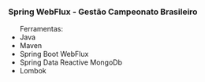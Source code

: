 <h3>Spring WebFlux - Gestão Campeonato Brasileiro</h3>

<ul>
  Ferramentas:
  <li>Java</li>
  <li>Maven</li>
  <li>Spring Boot WebFlux</li>
  <li>Spring Data Reactive MongoDb</li>
  <li>Lombok</li>
<ul>




